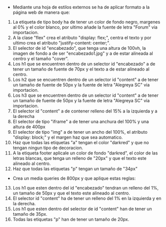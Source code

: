 * Mediante una hoja de estilos externos se ha de aplicar formato a la página web de manera que:
1.  La etiqueta de tipo body ha de tener un color de fondo negro, margenes al 0% y el color blanco, por ultimo añade la fuente de letra "Forum" via importacion.
2. A la clase "flex" crea el atributo "display: flex;", centra el texto y por ultimo crea el atributo "justify-content: center;".
3. El selector de id "encabezado", que tenga una altura de 100vh, la imagen de fondo a de ser "encabezado1.jpg" y a de estar alineada al centro y el tamaño "cover".
4. Los h1 que se encuentren dentro de un selector id "encabezado" a de tener un tamaño de fuente de 70px y el texto a de estar alineado al centro.
5. Los h2 que se encuentren dentro de un selector id "content" a de tener un tamaño de fuente de 50px y la fuente de letra "Alegreya SC" via importacion.
6. Los h3 que se encuentren dentro de un selector id "content" a de tener un tamaño de fuente de 50px y la fuente de letra "Alegreya SC" via importacion.
7. El selector id "content" a de contener relleno del 15% a la izquierda y a la derecha
8. El selector de tipo "iframe" a de tener una anchura del 100% y una altura de 400px
9. El selector de tipo "img" a de tener un ancho del 100%, el atributo "display: block;" y el margen haz que sea automatico.
10. Haz que todas las etiquetas "a" tengan el color "darkred" y que no tengan ningun tipo de decoracion.
11. A la etiqueta footer aplicale un color de fondo "darkred", el color de las letras blancas, que tenga un relleno de "20px" y que el texto este alineado al centro.
12. Haz que todas las etiquetas "p" tengan un tamaño de "34px"
* Crea un media queries de 800px y que aplique estas reglas:
13. Los h1 que esten dentro del id "encabezado" tendran un relleno del 1%, un tamaño de 50px y que el texto este alineado al centro.
14. El selector id "content" ha de tener un relleno del 1% en la izquierda y en la derecha.
15. Los h1 que esten dentro del selector de id "content" han de tener un tamaño de 35px.
16. Todas las etiquetas "p" han de tener un tamaño de 20px.